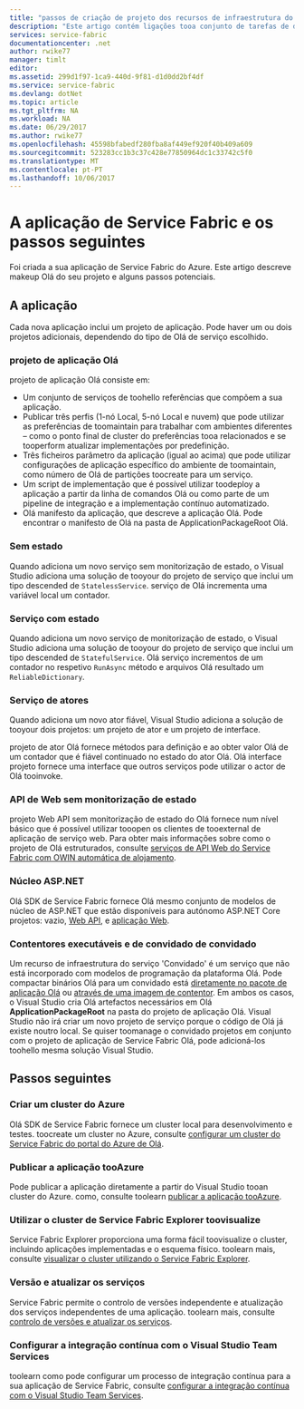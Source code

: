 ```yaml
---
title: "passos de criação de projeto dos recursos de infraestrutura do aaaService seguintes | Microsoft Docs"
description: "Este artigo contém ligações tooa conjunto de tarefas de desenvolvimento de núcleos de Service Fabric"
services: service-fabric
documentationcenter: .net
author: rwike77
manager: timlt
editor: 
ms.assetid: 299d1f97-1ca9-440d-9f81-d1d0dd2bf4df
ms.service: service-fabric
ms.devlang: dotNet
ms.topic: article
ms.tgt_pltfrm: NA
ms.workload: NA
ms.date: 06/29/2017
ms.author: rwike77
ms.openlocfilehash: 45598bfabedf280fba8af449ef920f40b409a609
ms.sourcegitcommit: 523283cc1b3c37c428e77850964dc1c33742c5f0
ms.translationtype: MT
ms.contentlocale: pt-PT
ms.lasthandoff: 10/06/2017
---
```

# <a name="your-service-fabric-application-and-next-steps"></a>A aplicação de Service Fabric e os passos seguintes
Foi criada a sua aplicação de Service Fabric do Azure. Este artigo descreve makeup Olá do seu projeto e alguns passos potenciais.

## <a name="your-application"></a>A aplicação
Cada nova aplicação inclui um projeto de aplicação. Pode haver um ou dois projetos adicionais, dependendo do tipo de Olá de serviço escolhido.

### <a name="hello-application-project"></a>projeto de aplicação Olá
projeto de aplicação Olá consiste em:

* Um conjunto de serviços de toohello referências que compõem a sua aplicação.
* Publicar três perfis (1-nó Local, 5-nó Local e nuvem) que pode utilizar as preferências de toomaintain para trabalhar com ambientes diferentes – como o ponto final de cluster do preferências tooa relacionados e se tooperform atualizar implementações por predefinição.
* Três ficheiros parâmetro da aplicação (igual ao acima) que pode utilizar configurações de aplicação específico do ambiente de toomaintain, como número de Olá de partições toocreate para um serviço.
* Um script de implementação que é possível utilizar toodeploy a aplicação a partir da linha de comandos Olá ou como parte de um pipeline de integração e a implementação contínuo automatizado.
* Olá manifesto da aplicação, que descreve a aplicação Olá. Pode encontrar o manifesto de Olá na pasta de ApplicationPackageRoot Olá.

### <a name="stateless-service"></a>Sem estado
Quando adiciona um novo serviço sem monitorização de estado, o Visual Studio adiciona uma solução de tooyour do projeto de serviço que inclui um tipo descended de `StatelessService`. serviço de Olá incrementa uma variável local um contador.

### <a name="stateful-service"></a>Serviço com estado
Quando adiciona um novo serviço de monitorização de estado, o Visual Studio adiciona uma solução de tooyour do projeto de serviço que inclui um tipo descended de `StatefulService`. Olá serviço incrementos de um contador no respetivo `RunAsync` método e arquivos Olá resultado um `ReliableDictionary`.

### <a name="actor-service"></a>Serviço de atores
Quando adiciona um novo ator fiável, Visual Studio adiciona a solução de tooyour dois projetos: um projeto de ator e um projeto de interface.

projeto de ator Olá fornece métodos para definição e ao obter valor Olá de um contador que é fiável continuado no estado do ator Olá. Olá interface projeto fornece uma interface que outros serviços pode utilizar o actor de Olá tooinvoke.

### <a name="stateless-web-api"></a>API de Web sem monitorização de estado
projeto Web API sem monitorização de estado do Olá fornece num nível básico que é possível utilizar tooopen os clientes de tooexternal de aplicação de serviço web. Para obter mais informações sobre como o projeto de Olá estruturados, consulte [serviços de API Web do Service Fabric com OWIN automática de alojamento](service-fabric-reliable-services-communication-webapi.md).


### <a name="aspnet-core"></a>Núcleo ASP.NET
Olá SDK de Service Fabric fornece Olá mesmo conjunto de modelos de núcleo de ASP.NET que estão disponíveis para autónomo ASP.NET Core projetos: vazio, [Web API][aspnet-webapi], e [aplicação Web][aspnet-webapp].

### <a name="guest-executables-and-guest-containers"></a>Contentores executáveis e de convidado de convidado

Um recurso de infraestrutura do serviço 'Convidado' é um serviço que não está incorporado com modelos de programação da plataforma Olá. Pode compactar binários Olá para um convidado está [diretamente no pacote de aplicação Olá](service-fabric-deploy-existing-app.md) ou [através de uma imagem de contentor](service-fabric-deploy-container.md). Em ambos os casos, o Visual Studio cria Olá artefactos necessários em Olá **ApplicationPackageRoot** na pasta do projeto de aplicação Olá. Visual Studio não irá criar um novo projeto de serviço porque o código de Olá já existe noutro local. Se quiser toomanage o convidado projetos em conjunto com o projeto de aplicação de Service Fabric Olá, pode adicioná-los toohello mesma solução Visual Studio.

## <a name="next-steps"></a>Passos seguintes
### <a name="create-an-azure-cluster"></a>Criar um cluster do Azure
Olá SDK de Service Fabric fornece um cluster local para desenvolvimento e testes. toocreate um cluster no Azure, consulte [configurar um cluster do Service Fabric do portal do Azure de Olá][create-cluster-in-portal].

### <a name="publish-your-application-tooazure"></a>Publicar a aplicação tooAzure
Pode publicar a aplicação diretamente a partir do Visual Studio tooan cluster do Azure. como, consulte toolearn [publicar a aplicação tooAzure][publish-app-to-azure].

### <a name="use-service-fabric-explorer-toovisualize-your-cluster"></a>Utilizar o cluster de Service Fabric Explorer toovisualize
Service Fabric Explorer proporciona uma forma fácil toovisualize o cluster, incluindo aplicações implementadas e o esquema físico. toolearn mais, consulte [visualizar o cluster utilizando o Service Fabric Explorer][visualize-with-sfx].

### <a name="version-and-upgrade-your-services"></a>Versão e atualizar os serviços
Service Fabric permite o controlo de versões independente e atualização dos serviços independentes de uma aplicação. toolearn mais, consulte [controlo de versões e atualizar os serviços][app-upgrade-tutorial].

### <a name="configure-continuous-integration-with-visual-studio-team-services"></a>Configurar a integração contínua com o Visual Studio Team Services
toolearn como pode configurar um processo de integração contínua para a sua aplicação de Service Fabric, consulte [configurar a integração contínua com o Visual Studio Team Services][ci-with-vso].

<!-- Links -->
[add-web-frontend]: service-fabric-add-a-web-frontend.md
[create-cluster-in-portal]: service-fabric-cluster-creation-via-portal.md
[publish-app-to-azure]: service-fabric-publish-app-remote-cluster.md
[visualize-with-sfx]: service-fabric-visualizing-your-cluster.md
[ci-with-vso]: service-fabric-set-up-continuous-integration.md
[reliable-services-webapi]: service-fabric-reliable-services-communication-webapi.md
[app-upgrade-tutorial]: service-fabric-application-upgrade-tutorial.md
[aspnet-webapi]: https://docs.asp.net/en/latest/tutorials/first-web-api.html
[aspnet-webapp]: https://docs.asp.net/en/latest/tutorials/first-mvc-app/index.html
